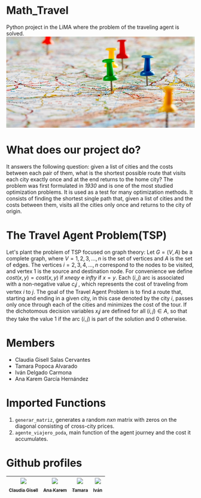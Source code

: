 # Math_Travel
Python project in the LiMA where the problem of the traveling agent is solved.
![](https://github.com/Ana-Karem-Garcia/Math_Travel/blob/main/Doc/Agente.jpeg)

##
# What does our project do?
It answers the following question: given a list of cities and the costs between each pair of them, what is the shortest possible route that visits each city exactly once and at the end returns to the home city? The problem was first formulated in *1930* and is one of the most studied optimization problems. It is used as a test for many optimization methods. It consists of finding the shortest single path that, given a list of cities and the costs between them, visits all the cities only once and returns to the city of origin.
##
# The Travel Agent Problem(TSP)
Let's plant the problem of TSP focused on graph theory:
Let $G = (V, A)$ be a complete graph, where $V = {1, 2, 3, ..., n}$ is the set of vertices and $A$ is the set of edges. The vertices $i = {2, 3, 4, ..., n}$ correspond to the nodes to be visited, and vertex 1 is the source and destination node.
For convenience we define
$cost(x,y)=cost({x,y})$ if $x neq y$ e $infty$ if $x=y$.
Each $(i, j)$ arc is associated with a non-negative value $c_ij$ , which represents the cost of traveling from vertex $i$ to $j$.
The goal of the Travel Agent Problem is to find a route that, starting and ending in a given city, in this case denoted by the city $i$, passes only once through each of the cities and minimizes the cost of the tour.  If the dichotomous decision variables $x_ij$ are defined for all $(i, j) ∈ A$, so that they take the value 1 if the arc $(i, j)$ is part of the solution and $0$ otherwise.

##
# Members 
- Claudia Gisell Salas Cervantes 
- Tamara Popoca Alvarado
- Iván Delgado Carmona
- Ana Karem García Hernández

# Imported Functions
1. `generar_matriz`, generates a random $nxn$ matrix with zeros on the diagonal consisting of cross-city prices.
2. `agente_viajero_poda`, main function of the agent journey and the cost it accumulates.

##
# Github profiles
| [<img src="https://avatars.githubusercontent.com/u/141759953?v=4" width=100><br><sub>Claudia Gisell </sub>](https://github.com/Claudia-Salas) |  [<img src="https://avatars.githubusercontent.com/u/142260985?v=4" width=100><br><sub>Ana Karem </sub>](https://github.com/Ana-Karem-Garcia) |  [<img src="https://avatars.githubusercontent.com/u/141845372?v=4" width=100><br><sub>Tamara</sub>](https://github.com/Tamara0409)  |[<img src="https://avatars.githubusercontent.com/u/142260687?v=4" width=100><br><sub>Iván</sub>](https://github.com/ivan-math) |
| :---: | :---: | :---: |  :---: | 


